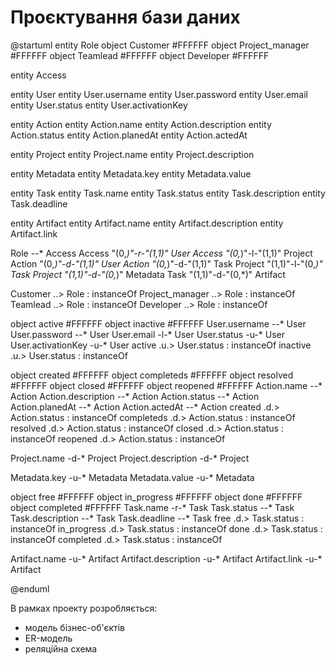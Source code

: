 # Проєктування бази даних

@startuml
  entity Role
  object Customer #FFFFFF
  object Project_manager #FFFFFF
  object Teamlead #FFFFFF
  object Developer #FFFFFF
  
  entity Access
  
  entity User
    entity User.username
    entity User.password
    entity User.email
    entity User.status
    entity User.activationKey
  
  entity Action
    entity Action.name
    entity Action.description
    entity Action.status
    entity Action.planedAt
    entity Action.actedAt
    
  entity Project
    entity Project.name
    entity Project.description

  entity Metadata
    entity Metadata.key
    entity Metadata.value
    
  entity Task
    entity Task.name
    entity Task.status
    entity Task.description
    entity Task.deadline
  
  entity Artifact
    entity Artifact.name
    entity Artifact.description
    entity Artifact.link
  
  
  Role --* Access
  Access "(0,*)"-r-"(1,1)" User
  Access "(0,*)"-l-"(1,1)" Project
  Action "(0,*)"-d-"(1,1)" User
  Action "(0,*)"-d-"(1,1)" Task
  Project "(1,1)"-l-"(0,*)" Task
  Project "(1,1)"-d-"(0,*)" Metadata
  Task "(1,1)"-d-"(0,*)" Artifact
  
  Customer ..> Role : instanceOf
  Project_manager ..> Role : instanceOf
  Teamlead ..> Role : instanceOf
  Developer ..> Role : instanceOf
  
  object active #FFFFFF
  object inactive #FFFFFF
  User.username --* User
  User.password --* User
  User.email -l-* User
  User.status -u-* User
  User.activationKey -u-* User
  active .u.> User.status : instanceOf
  inactive .u.> User.status : instanceOf
  
  object created #FFFFFF
  object completeds #FFFFFF
  object resolved #FFFFFF
  object closed #FFFFFF
  object reopened #FFFFFF
  Action.name --* Action
  Action.description --* Action
  Action.status --* Action
  Action.planedAt --* Action
  Action.actedAt --* Action
  created .d.> Action.status : instanceOf
  completeds .d.> Action.status : instanceOf
  resolved .d.> Action.status : instanceOf
  closed .d.> Action.status : instanceOf
  reopened .d.> Action.status : instanceOf
  
  Project.name -d-* Project
  Project.description -d-* Project
  
  Metadata.key -u-* Metadata
  Metadata.value -u-* Metadata
  
  object free #FFFFFF
  object in_progress #FFFFFF
  object done #FFFFFF
  object completed #FFFFFF
  Task.name -r-* Task
  Task.status --* Task
  Task.description --* Task
  Task.deadline --* Task
  free .d.> Task.status : instanceOf
  in_progress .d.> Task.status : instanceOf
  done .d.> Task.status : instanceOf
  completed .d.> Task.status : instanceOf
  
  Artifact.name -u-* Artifact
  Artifact.description -u-* Artifact
  Artifact.link -u-* Artifact
  
@enduml

В рамках проекту розробляється: 
- модель бізнес-об'єктів 
- ER-модель
- реляційна схема


